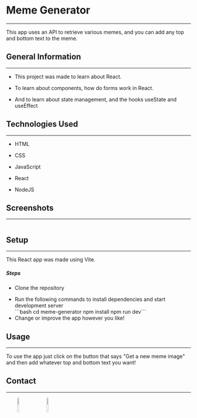 <h1>Meme Generator</h1>
<hr><p>This app uses an API to retrieve various memes, and you can add any top and bottom text to the meme.</p><h2>General Information</h2>
<hr><ul>
<li>This project was made to learn about React.</li>
</ul><ul>
<li>To learn about components, how do forms work in React.</li>
</ul><ul>
<li>And to learn about state management, and the hooks useState and useEffect</li>
</ul><h2>Technologies Used</h2>
<hr><ul>
<li>HTML</li>
</ul><ul>
<li>CSS</li>
</ul><ul>
<li>JavaScript</li>
</ul><ul>
<li>React</li>
</ul><ul>
<li>NodeJS</li>
</ul><h2>Screenshots</h2>
<hr><p><img src="https://i.imgur.com/0yqG95W.png" alt=""></p><h2>Setup</h2>
<hr><p>This React app was made using Vite.</p><h5>Steps</h5><ul>
<li>Clone the repository</li>
</ul><ul>
<li>Run the following commands to install dependencies and start development server</li>
```bash
cd meme-generator
npm install
npm run dev```
<li>Change or improve the app however you like!</li>
</ul><h2>Usage</h2>
<hr><p>To use the app just click on the button that says "Get a new meme image" and then add whatever top and bottom text you want!</p><h2>Contact</h2>
<hr><p><span style="margin-right: 30px;"></span><a href="https://www.linkedin.com/in/jose-miguel-carvajal-jimenez/"><img target="_blank" src="https://cdn.jsdelivr.net/gh/devicons/devicon/icons/linkedin/linkedin-original.svg" style="width: 10%;"></a><span style="margin-right: 30px;"></span><a href="https://github.com/jmcarvajalj"><img target="_blank" src="https://cdn.jsdelivr.net/gh/devicons/devicon/icons/github/github-original.svg" style="width: 10%;"></a></p>